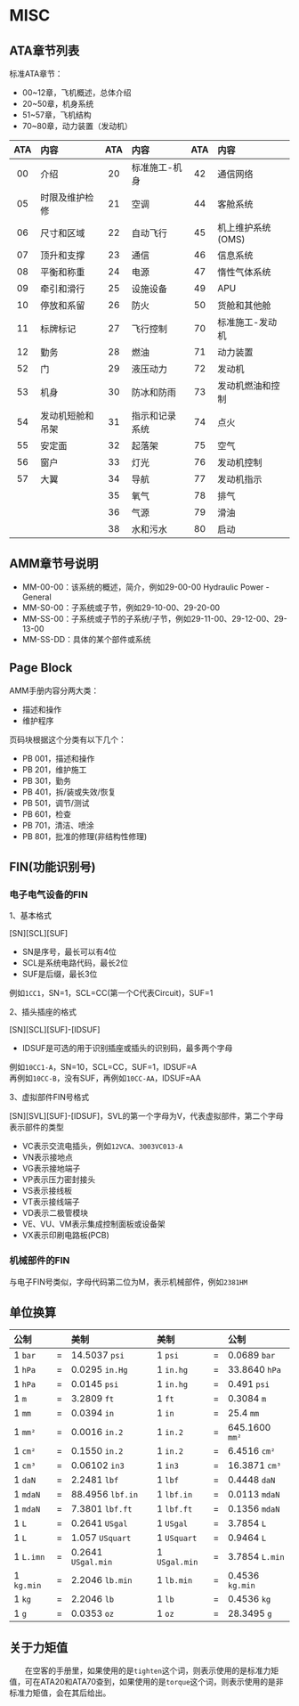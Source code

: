 # MISC

## ATA章节列表

标准ATA章节：

- 00~12章，飞机概述，总体介绍
- 20~50章，机身系统
- 51~57章，飞机结构
- 70~80章，动力装置（发动机）

| ATA | 内容          | ATA | 内容        | ATA | 内容           |
|:---:|:--------------|:---:|:-----------|:---:|:--------------|
| 00 | 介绍           | 20 | 标准施工-机身  | 42 | 通信网络        |
| 05 | 时限及维护检修   | 21 | 空调         | 44 | 客舱系统         |
| 06 | 尺寸和区域      | 22 | 自动飞行      | 45 | 机上维护系统(OMS) |
| 07 | 顶升和支撑      | 23 | 通信          | 46 | 信息系统        |
| 08 | 平衡和称重      | 24 | 电源          | 47 | 惰性气体系统     |
| 09 | 牵引和滑行      | 25 | 设施设备      | 49 | APU            |
| 10 | 停放和系留      | 26 | 防火          | 50 | 货舱和其他舱     |
| 11 | 标牌标记       | 27 | 飞行控制       | 70 | 标准施工-发动机  |
| 12 | 勤务           | 28 | 燃油          | 71 | 动力装置        |
| 52 | 门             | 29 | 液压动力      | 72 | 发动机          |
| 53 | 机身           | 30 | 防冰和防雨    | 73 | 发动机燃油和控制  |
| 54 | 发动机短舱和吊架 | 31 | 指示和记录系统 | 74 | 点火            |
| 55 | 安定面         | 32 | 起落架        | 75 | 空气            |
| 56 | 窗户           | 33 | 灯光         | 76 | 发动机控制       |
| 57 | 大翼           | 34 | 导航         | 77 | 发动机指示       |
|    |               | 35 | 氧气          | 78 | 排气            |
|    |               | 36 | 气源          | 79 | 滑油            |
|    |               | 38 | 水和污水      | 80 | 启动            |

## AMM章节号说明

- MM-00-00：该系统的概述，简介，例如29-00-00 Hydraulic Power - General
- MM-S0-00：子系统或子节，例如29-10-00、29-20-00
- MM-SS-00：子系统或子节的子系统/子节，例如29-11-00、29-12-00、29-13-00
- MM-SS-DD：具体的某个部件或系统

## Page Block

AMM手册内容分两大类：

- 描述和操作
- 维护程序

页码块根据这个分类有以下几个：

- PB 001，描述和操作
- PB 201，维护施工
- PB 301，勤务
- PB 401，拆/装或失效/恢复
- PB 501，调节/测试
- PB 601，检查
- PB 701，清洁、喷涂
- PB 801，批准的修理(非结构性修理)

## FIN(功能识别号)

### 电子电气设备的FIN

1、基本格式

[SN][SCL][SUF]

- SN是序号，最长可以有4位
- SCL是系统电路代码，最长2位
- SUF是后缀，最长3位

例如`1CC1`，SN=1，SCL=CC(第一个C代表Circuit)，SUF=1

2、插头插座的格式

[SN][SCL][SUF]-[IDSUF]

- IDSUF是可选的用于识别插座或插头的识别码，最多两个字母

例如`10CC1-A`，SN=10，SCL=CC，SUF=1，IDSUF=A  
再例如`10CC-B`，没有SUF，再例如`10CC-AA`，IDSUF=AA

3、虚拟部件FIN号格式

[SN][SVL][SUF]-[IDSUF]，SVL的第一个字母为V，代表虚拟部件，第二个字母表示部件的类型

- VC表示交流电插头，例如`12VCA`、`3003VC013-A`
- VN表示接地点
- VG表示接地端子
- VP表示压力密封接头
- VS表示接线板
- VT表示接线端子
- VD表示二极管模块
- VE、VU、VM表示集成控制面板或设备架
- VX表示印刷电路板(PCB)

### 机械部件的FIN

与电子FIN号类似，字母代码第二位为M，表示机械部件，例如`2381HM`


## 单位换算

| 公制        |   | 美制                | | 美制           |   | 公制               |
|:-----------|:-:|:--------------------|-|:--------------|:-:|:------------------|
| 1 `bar`    | = | 14.5037 `psi`       | | 1 `psi`       | = | 0.0689   `bar`    |
| 1 `hPa`    | = | 0.0295  `in.Hg`     | | 1 `in.hg`     | = | 33.8640  `hPa`    |
| 1 `hPa`    | = | 0.0145  `psi`       | | 1 `in.hg`     | = | 0.491    `psi`    |
| 1 `m`      | = | 3.2809  `ft`        | | 1 `ft`        | = | 0.3084   `m`      |
| 1 `mm`     | = | 0.0394  `in`        | | 1 `in`        | = | 25.4     `mm`     |
| 1 `mm²`    | = | 0.0016  `in.2`      | | 1 `in.2`      | = | 645.1600 `mm²`    |
| 1 `cm²`    | = | 0.1550  `in.2`      | | 1 `in.2`      | = | 6.4516   `cm²`    |
| 1 `cm³`    | = | 0.06102 `in3`       | | 1 `in3`       | = | 16.3871  `cm³`    |
| 1 `daN`    | = | 2.2481  `lbf`       | | 1 `lbf`       | = | 0.4448   `daN`    |
| 1 `mdaN`   | = | 88.4956 `lbf.in`    | | 1 `lbf.in`    | = | 0.0113   `mdaN`   |
| 1 `mdaN`   | = | 7.3801  `lbf.ft`    | | 1 `lbf.ft`    | = | 0.1356   `mdaN`   |
| 1 `L`      | = | 0.2641  `USgal`     | | 1 `USgal`     | = | 3.7854   `L`      |
| 1 `L`      | = | 1.057   `USquart`   | | 1 `USquart`   | = | 0.9464   `L`      |
| 1 `L.imn`  | = | 0.2641  `USgal.min` | | 1 `USgal.min` | = | 3.7854   `L.min`  |
| 1 `kg.min` | = | 2.2046  `lb.min`    | | 1 `lb.min`    | = | 0.4536   `kg.min` |
| 1 `kg`     | = | 2.2046  `lb`        | | 1 `lb`        | = | 0.4536   `kg`     |
| 1 `g`      | = | 0.0353  `oz`        | | 1 `oz`        | = | 28.3495  `g`      |

## 关于力矩值

&emsp;&emsp;在空客的手册里，如果使用的是`tighten`这个词，则表示使用的是标准力矩值，可在ATA20和ATA70查到，如果使用的是`torque`这个词，则表示使用的是非标准力矩值，会在其后给出。
